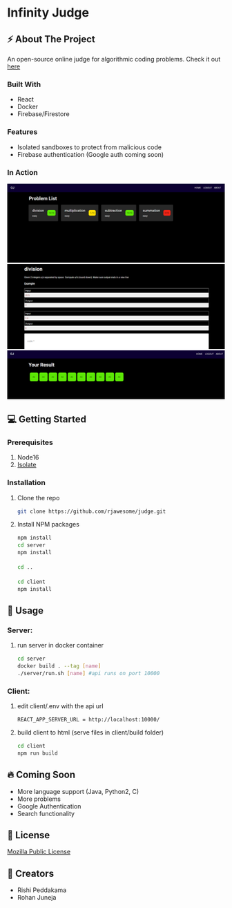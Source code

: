 # Infinity Judge

## ⚡ About The Project

An open-source online judge for algorithmic coding problems.
Check it out [here](https://judge.rohanj.dev/)

### Built With

- React
- Docker
- Firebase/Firestore

### Features

- Isolated sandboxes to protect from malicious code
- Firebase authentication (Google auth coming soon)

### In Action

<img src="./static/home.png">
<img src="./static/problem.png">
<img src="./static/result.png">

## 💻 Getting Started

### Prerequisites

1. Node16
2. [Isolate](https://github.com/ioi/isolate)

### Installation

1. Clone the repo
   ```sh
   git clone https://github.com/rjawesome/judge.git
   ```
2. Install NPM packages

   ```sh
   npm install
   cd server
   npm install

   cd ..

   cd client
   npm install
   ```

## 🚀 Usage

### Server:

1. run server in docker container
   ```sh
   cd server
   docker build . --tag [name]
   ./server/run.sh [name] #api runs on port 10000
   ```

### Client:

1. edit client/.env with the api url
   ```
   REACT_APP_SERVER_URL = http://localhost:10000/
   ```

3. build client to html (serve files in client/build folder)
   ```sh
   cd client
   npm run build
   ```

## 🔥 Coming Soon

- More language support (Java, Python2, C)
- More problems
- Google Authentication
- Search functionality

## 📢 License

[Mozilla Public License](https://github.com/rjawesome/judge/blob/master/LICENSE)

## 💯 Creators

- Rishi Peddakama
- Rohan Juneja
